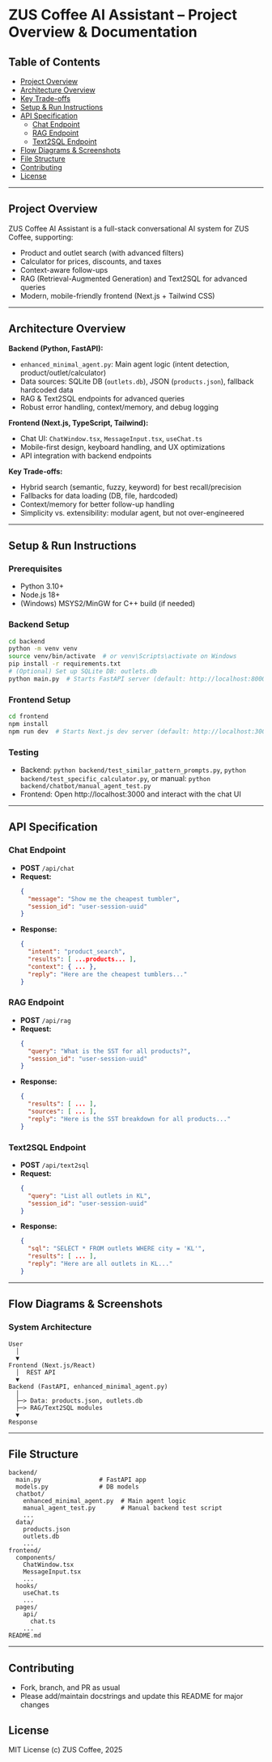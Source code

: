 
# ZUS Coffee AI Assistant – Project Overview & Documentation

## Table of Contents
- [Project Overview](#project-overview)
- [Architecture Overview](#architecture-overview)
- [Key Trade-offs](#key-trade-offs)
- [Setup & Run Instructions](#setup--run-instructions)
- [API Specification](#api-specification)
  - [Chat Endpoint](#chat-endpoint)
  - [RAG Endpoint](#rag-endpoint)
  - [Text2SQL Endpoint](#text2sql-endpoint)
- [Flow Diagrams & Screenshots](#flow-diagrams--screenshots)
- [File Structure](#file-structure)
- [Contributing](#contributing)
- [License](#license)

---

## Project Overview
ZUS Coffee AI Assistant is a full-stack conversational AI system for ZUS Coffee, supporting:
- Product and outlet search (with advanced filters)
- Calculator for prices, discounts, and taxes
- Context-aware follow-ups
- RAG (Retrieval-Augmented Generation) and Text2SQL for advanced queries
- Modern, mobile-friendly frontend (Next.js + Tailwind CSS)

---

## Architecture Overview

**Backend (Python, FastAPI):**
- `enhanced_minimal_agent.py`: Main agent logic (intent detection, product/outlet/calculator)
- Data sources: SQLite DB (`outlets.db`), JSON (`products.json`), fallback hardcoded data
- RAG & Text2SQL endpoints for advanced queries
- Robust error handling, context/memory, and debug logging

**Frontend (Next.js, TypeScript, Tailwind):**
- Chat UI: `ChatWindow.tsx`, `MessageInput.tsx`, `useChat.ts`
- Mobile-first design, keyboard handling, and UX optimizations
- API integration with backend endpoints

**Key Trade-offs:**
- Hybrid search (semantic, fuzzy, keyword) for best recall/precision
- Fallbacks for data loading (DB, file, hardcoded)
- Context/memory for better follow-up handling
- Simplicity vs. extensibility: modular agent, but not over-engineered

---

## Setup & Run Instructions

### Prerequisites
- Python 3.10+
- Node.js 18+
- (Windows) MSYS2/MinGW for C++ build (if needed)

### Backend Setup
```bash
cd backend
python -m venv venv
source venv/bin/activate  # or venv\Scripts\activate on Windows
pip install -r requirements.txt
# (Optional) Set up SQLite DB: outlets.db
python main.py  # Starts FastAPI server (default: http://localhost:8000)
```

### Frontend Setup
```bash
cd frontend
npm install
npm run dev  # Starts Next.js dev server (default: http://localhost:3000)
```

### Testing
- Backend: `python backend/test_similar_pattern_prompts.py`, `python backend/test_specific_calculator.py`, or manual: `python backend/chatbot/manual_agent_test.py`
- Frontend: Open http://localhost:3000 and interact with the chat UI

---

## API Specification

### Chat Endpoint
- **POST** `/api/chat`
- **Request:**
  ```json
  {
    "message": "Show me the cheapest tumbler",
    "session_id": "user-session-uuid"
  }
  ```
- **Response:**
  ```json
  {
    "intent": "product_search",
    "results": [ ...products... ],
    "context": { ... },
    "reply": "Here are the cheapest tumblers..."
  }
  ```

### RAG Endpoint
- **POST** `/api/rag`
- **Request:**
  ```json
  {
    "query": "What is the SST for all products?",
    "session_id": "user-session-uuid"
  }
  ```
- **Response:**
  ```json
  {
    "results": [ ... ],
    "sources": [ ... ],
    "reply": "Here is the SST breakdown for all products..."
  }
  ```

### Text2SQL Endpoint
- **POST** `/api/text2sql`
- **Request:**
  ```json
  {
    "query": "List all outlets in KL",
    "session_id": "user-session-uuid"
  }
  ```
- **Response:**
  ```json
  {
    "sql": "SELECT * FROM outlets WHERE city = 'KL'",
    "results": [ ... ],
    "reply": "Here are all outlets in KL..."
  }
  ```

---

## Flow Diagrams & Screenshots

### System Architecture
```
User
  │
  ▼
Frontend (Next.js/React)
  │  REST API
  ▼
Backend (FastAPI, enhanced_minimal_agent.py)
  │
  ├─> Data: products.json, outlets.db
  ├─> RAG/Text2SQL modules
  ▼
Response
```


---

## File Structure
```
backend/
  main.py                # FastAPI app
  models.py              # DB models
  chatbot/
    enhanced_minimal_agent.py  # Main agent logic
    manual_agent_test.py       # Manual backend test script
    ...
  data/
    products.json
    outlets.db
    ...
frontend/
  components/
    ChatWindow.tsx
    MessageInput.tsx
    ...
  hooks/
    useChat.ts
    ...
  pages/
    api/
      chat.ts
    ...
README.md
```

---

## Contributing
- Fork, branch, and PR as usual
- Please add/maintain docstrings and update this README for major changes

## License
MIT License (c) ZUS Coffee, 2025
